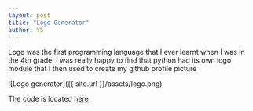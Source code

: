 ```yaml
---
layout: post
title: "Logo Generator"
author: YS
---
```


Logo was the first programming language that I ever learnt when I was in the 4th grade. I was really happy to find that python had its own logo module that I then used to create my github profile picture

![Logo generator]({{ site.url }}/assets/logo.png)

The code is located [here](https://github.com/HYSUH/notghst/blob/master/logoGenerator.py)

